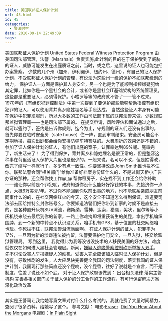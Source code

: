 ```yaml
---
title: 美国联邦证人保护计划
url: 45.html
id: 45
categories:
  - 警法时空
date: 2010-09-14 22:49:09
tags:
---
```


美国联邦证人保护计划 United States Federal Witness Protection Program 由美国司法部管理，法警（Marshals）负责实施,此计划的目的在于保护受到了威胁的证人，威胁可能发生在出庭质证之前，当时，或之后，这里说的证人也可能包括办案警察。 少数的几个州（加州、伊利诺伊、纽约州、德州），有自己的证人保护计划，不受联邦证人保护计划的管理，有说法为这些州一级的保护不如联邦级别的给力。 保护证人一方面是保护其人身安全，另一个也是为了能顺利指控嫌疑犯给其定罪，比如你是一个黑社会的会计，或者你是黑社会IT基础架构的系统管理员，这些都是重要证人，必须得保护。小喽罗等等的政府就不管了——管不过来。 1970年的《有组织犯罪控制法》中第一次提到了要保护那些能够帮助指控有组织犯罪的证人，可以使用背井离乡隐姓埋名等手段达成。 当然这些证人本身有可能在保护中犯罪须服刑，所以大多数的工作由司法部下属的联邦法警来做，少数规联邦监狱管理局——也是司法部下属的。 在提交申请，风险评估和面试通过之后，就可以签约了，签约是告诉你规则，迄今为止，守规则的证人们还没有出事的。 首先你要在临时安全房（safe house）住一阵，直到审判结束。安全房可能会不定期地换，每次出庭都会给你安排防弹车特警啥的。大费周折的效果还是不错的，参加了证人保护计划的证人，有他们出庭的案子，认罪率达到89%呢。庭审完了，新生活来了！ 为了得到保护，背井离乡和隐姓埋名是很正常的，但是整容这种事在荷里活证人保护大片里也是很少的。一般来说，名可以不改，但是姓得改，改完了缩写一样就行了，多少有点一致性。你要坚持改成John Smith谁也拦不住你。联邦法警会同“相关部门”给你准备好档案身份证什么的，不是过街天桥小广告办证的那种。还会帮你找工作@_@ 帮你租房子，实在找不到工作还会给你补助——谁让你以前是个罪犯呢，政府知道你没什么能好好挣钱的本事，先接济你一点点，大概6万美元/年。不过你不能回到你以前出事的地方，也不能联系亲戚朋友前同事什么的的，在社交网络红火的今天，这个安全不知道怎么得到保证，难道要司法部去函给推特么封你账号么。你要知道法警们把你带到新家的时候不是直接去的，是各种直升灰机SUV湾流，赛斯纳，雷神，达索，猎鹰，奖状，里尔等等小灰机绕来绕去最后到你的新家，一路上你难掩即将重获新生的美屁，拿出手机编织围脖，到一个新的中转点不认识没关系，咱手机有GPS，基于位置的社交网络咱也玩。作死拦不住，联邦法警泪流满面啊。 在证人保护计划的证人，犯罪率为17%，一旦因为新的涉嫌违法被拘留，法警要保护他们安全，一旦入狱，移交给监狱管理局。 写到这里， 我觉得此为我等没钱没技术的人移民美国的好方法，难度就仅仅在如何进入黑社会管理层。新闻，[嫌疑人逃脱警察控制砍断举报人双手](http://news.163.com/10/0914/02/6GGOVI4900011229.html)， 先不讨论受害人举报嫌疑人的动机，受害人完全应该加入临时证人保护计划，但是没有，导致惨剧的发生。人大应尽快完善健全我国的司法制度，落实我国的证人保护计划，我国现行那些简直还没个屁响，没个屁香，往好了说就是个宣言，而不是制度，往差了说还不如个屁。 对于证人保护政府该做到： 出台相关法律 落实主管机构 完善各相关部门关于证人保护的分工合作的工作流程，有可行保密解决方案 深化政治改革

* * *

其实是王警司让我给她写篇文章对付什么什么考试的，我就花费了大量时间精力，查阅了很多资料，给她写了这个。 参考文献： 电影:[Eraser](http://www.imdb.com/title/tt0116213/)  [Did You Hear About the Morgans](http://www.imdb.com/title/tt1314228/) 电视剧：[In Plain Sight](http://www.usanetwork.com/series/inplainsight/)